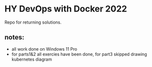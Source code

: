 # HY DevOps with Docker 2022
Repo for returning solutions.

## notes:
- all work done on Windows 11 Pro 
- for parts1&2 all exercies have been done, for part3 skipped drawing kubernetes diagram
